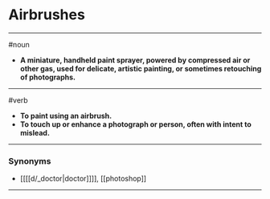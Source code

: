 # Airbrushes
---
#noun
- **A miniature, handheld paint sprayer, powered by compressed air or other gas, used for delicate, artistic painting, or sometimes retouching of photographs.**
---
#verb
- **To paint using an airbrush.**
- **To touch up or enhance a photograph or person, often with intent to mislead.**
---
### Synonyms
- [[[[d/_doctor|doctor]]]], [[photoshop]]
---
